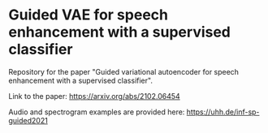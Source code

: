 # Guided VAE for speech enhancement with a supervised classifier

Repository for the paper "Guided variational autoencoder for speech enhancement with a supervised classifier".

Link to the paper: <https://arxiv.org/abs/2102.06454>

Audio and spectrogram examples are provided here: <https://uhh.de/inf-sp-guided2021>